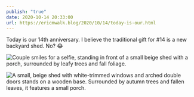 ```yaml
---
publish: "true"
date: 2020-10-14 20:33:00
url: https://ericmwalk.blog/2020/10/14/today-is-our.html
---
```


Today is our 14th anniversary. I believe the traditional gift for #14 is a new backyard shed. No? 😂

![Couple smiles for a selfie, standing in front of a small beige shed with a porch, surrounded by leafy trees and fall foliage.](https://ericmwalk.blog/uploads/2024/70954a9205d7f5777a1afeadd16516df.jpeg)

![A small, beige shed with white-trimmed windows and arched double doors stands on a wooden base. Surrounded by autumn trees and fallen leaves, it features a small porch.](https://ericmwalk.blog/uploads/2024/650710d0f07bede87fc1167ee0d11caa.jpeg)